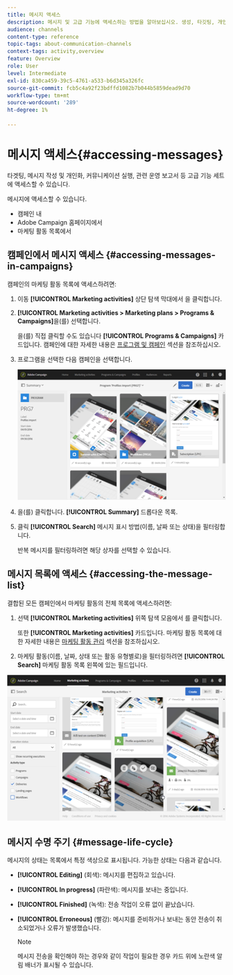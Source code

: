 ```yaml
---
title: 메시지 액세스
description: 메시지 및 고급 기능에 액세스하는 방법을 알아보십시오. 생성, 타깃팅, 개인화, 실행 및 보고."
audience: channels
content-type: reference
topic-tags: about-communication-channels
context-tags: activity,overview
feature: Overview
role: User
level: Intermediate
exl-id: 830ca459-39c5-4761-a533-b6d345a326fc
source-git-commit: fcb5c4a92f23bdffd1082b7b044b5859dead9d70
workflow-type: tm+mt
source-wordcount: '289'
ht-degree: 1%

---
```


# 메시지 액세스{#accessing-messages}

타겟팅, 메시지 작성 및 개인화, 커뮤니케이션 실행, 관련 운영 보고서 등 고급 기능 세트에 액세스할 수 있습니다.

메시지에 액세스할 수 있습니다.

* 캠페인 내
* Adobe Campaign 홈페이지에서
* 마케팅 활동 목록에서

## 캠페인에서 메시지 액세스 {#accessing-messages-in-campaigns}

캠페인의 마케팅 활동 목록에 액세스하려면:

1. 이동 **[!UICONTROL Marketing activities]** 상단 탐색 막대에서 을 클릭합니다.
1. **[!UICONTROL Marketing activities > Marketing plans > Programs & Campaigns]**&#x200B;을(를) 선택합니다.

   을(를) 직접 클릭할 수도 있습니다 **[!UICONTROL Programs & Campaigns]** 카드입니다. 캠페인에 대한 자세한 내용은 [프로그램 및 캠페인](../../start/using/programs-and-campaigns.md) 섹션을 참조하십시오.

1. 프로그램을 선택한 다음 캠페인을 선택합니다.

   ![](assets/delivery_list_1.png)

1. 을(를) 클릭합니다. **[!UICONTROL Summary]** 드롭다운 목록.
1. 클릭 **[!UICONTROL Search]** 메시지 표시 방법(이름, 날짜 또는 상태)을 필터링합니다.

   반복 메시지를 필터링하려면 해당 상자를 선택할 수 있습니다.

## 메시지 목록에 액세스 {#accessing-the-message-list}

결합된 모든 캠페인에서 마케팅 활동의 전체 목록에 액세스하려면:

1. 선택 **[!UICONTROL Marketing activities]** 위쪽 탐색 모음에서 를 클릭합니다.

   또한 **[!UICONTROL Marketing activities]** 카드입니다. 마케팅 활동 목록에 대한 자세한 내용은 [마케팅 활동 관리](../../start/using/marketing-activities.md#creating-a-marketing-activity) 섹션을 참조하십시오.

1. 마케팅 활동(이름, 날짜, 상태 또는 활동 유형별로)을 필터링하려면 **[!UICONTROL Search]** 마케팅 활동 목록 왼쪽에 있는 필드입니다.

![](assets/delivery_list_2.png)

## 메시지 수명 주기 {#message-life-cycle}

메시지의 상태는 목록에서 특정 색상으로 표시됩니다. 가능한 상태는 다음과 같습니다.

* **[!UICONTROL Editing]** (회색): 메시지를 편집하고 있습니다.
* **[!UICONTROL In progress]** (파란색): 메시지를 보내는 중입니다.
* **[!UICONTROL Finished]** (녹색): 전송 작업이 오류 없이 끝났습니다.
* **[!UICONTROL Erroneous]** (빨강): 메시지를 준비하거나 보내는 동안 전송이 취소되었거나 오류가 발생했습니다.

   >[!NOTE]
   >
   >메시지 전송을 확인해야 하는 경우와 같이 작업이 필요한 경우 카드 위에 노란색 알림 배너가 표시될 수 있습니다.

